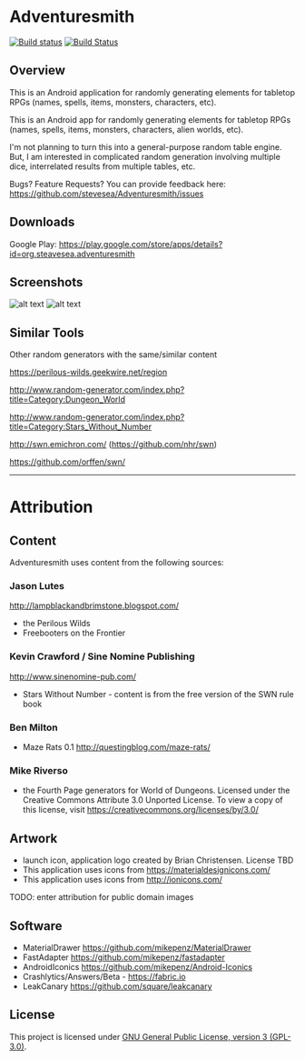 # Adventuresmith

[![Build status](https://circleci.com/gh/stevesea/Adventuresmith.svg?&style=shield&circle-token=d5b638c2be4157b4b3bdd347bd139c392968d7db)](https://circleci.com/gh/stevesea/Adventuresmith)
[![Build Status](https://travis-ci.org/stevesea/Adventuresmith.svg?branch=master)](https://travis-ci.org/stevesea/Adventuresmith)

## Overview

This is an Android application for randomly generating elements for tabletop RPGs (names, spells,
items, monsters, characters, etc).


This is an Android app for randomly generating elements for tabletop RPGs (names, spells,
items, monsters, characters, alien worlds, etc).

I'm not planning to turn this into a general-purpose random table engine. But, I am
interested in complicated random generation involving multiple dice, interrelated
results from multiple tables, etc.

Bugs? Feature Requests? You can provide feedback here: https://github.com/stevesea/Adventuresmith/issues


## Downloads

Google Play: https://play.google.com/store/apps/details?id=org.steavesea.adventuresmith


## Screenshots

![alt text](https://github.com/stevesea/Adventuresmith/raw/master/docs/images/nav_drawer.png "Sliding nav bar")
![alt text](https://github.com/stevesea/Adventuresmith/raw/master/docs/images/pw_discovery.png "Perilous Wilds - Discovery")

## Similar Tools
Other random generators with the same/similar content

https://perilous-wilds.geekwire.net/region

http://www.random-generator.com/index.php?title=Category:Dungeon_World

http://www.random-generator.com/index.php?title=Category:Stars_Without_Number

http://swn.emichron.com/ (https://github.com/nhr/swn)

https://github.com/orffen/swn/

----------------------------------

# Attribution

## Content
Adventuresmith uses content from the following sources:

### Jason Lutes
http://lampblackandbrimstone.blogspot.com/
* the Perilous Wilds
* Freebooters on the Frontier

### Kevin Crawford / Sine Nomine Publishing
http://www.sinenomine-pub.com/
* Stars Without Number - content is from the free version of the SWN rule book

### Ben Milton
* Maze Rats 0.1 http://questingblog.com/maze-rats/

### Mike Riverso
* the Fourth Page generators for World of Dungeons. Licensed under the Creative Commons Attribute 3.0 Unported License. To view a copy of this license, visit https://creativecommons.org/licenses/by/3.0/

## Artwork
* launch icon, application logo created by Brian Christensen. License TBD
* This application uses icons from https://materialdesignicons.com/
* This application uses icons from http://ionicons.com/

TODO: enter attribution for public domain images

## Software
* MaterialDrawer https://github.com/mikepenz/MaterialDrawer
* FastAdapter https://github.com/mikepenz/fastadapter
* AndroidIconics https://github.com/mikepenz/Android-Iconics
* Crashlytics/Answers/Beta - https://fabric.io
* LeakCanary https://github.com/square/leakcanary



## License
This project is licensed under [GNU General Public License, version 3 (GPL-3.0)](https://opensource.org/licenses/GPL-3.0).

